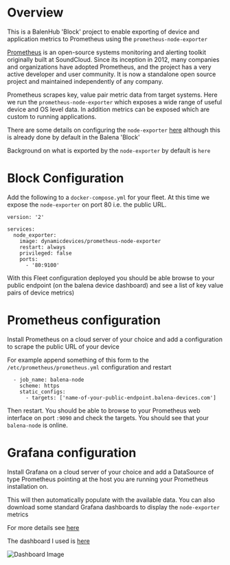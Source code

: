 # Overview

This is a BalenHub 'Block' project to enable exporting of device and application metrics to Prometheus using the `prometheus-node-exporter`

[Prometheus](https://prometheus.io/docs/introduction/overview) is an open-source systems monitoring and alerting toolkit originally built at SoundCloud. Since its inception in 2012, many companies and organizations have adopted Prometheus, and the project has a very active developer and user community. It is now a standalone open source project and maintained independently of any company.

Prometheus scrapes key, value pair metric data from target systems. Here we run the `prometheus-node-exporter` which exposes a wide range of useful device and OS level data. In addition metrics can be exposed which are custom to running applications.

There are some details on configuring the `node-exporter` [here](https://prometheus.io/docs/guides/node-exporter) although this is already done by default in the Balena 'Block'

Background on what is exported by the `node-exporter` by default is `here`

# Block Configuration

Add the following to a `docker-compose.yml` for your fleet. At this time we expose the `node-exporter` on port 80 i.e. the public URL.

```
version: '2'

services:
  node_exporter:
    image: dynamicdevices/prometheus-node-exporter
    restart: always
    privileged: false
    ports:
      - '80:9100'
```

With this Fleet configuration deployed you should be able browse to your public endpoint (on the balena device dashboard) and see a list of key value pairs of device metrics)

# Prometheus configuration

Install Prometheus on a cloud server of your choice and add a configuration to scrape the public URL of your device

For example append something of this form to the `/etc/prometheus/prometheus.yml` configuration and restart

```
  - job_name: balena-node
    scheme: https
    static_configs:
      - targets: ['name-of-your-public-endpoint.balena-devices.com']
```

Then restart. You should be able to browse to your Prometheus web interface on port `:9090` and check the targets. You should see that your `balena-node` is online.

# Grafana configuration

Install Grafana on a cloud server of your choice and add a DataSource of type Prometheus pointing at the host you are running your Prometheus installation on.

This will then automatically populate with the available data. You can also download some standard Grafana dashboards to display the `node-exporter` metrics

For more details see [here](https://prometheus.io/docs/visualization/grafana/)

The dashboard I used is [here](https://grafana.com/grafana/dashboards/1860)

![Dashboard Image](https://grafana.com/api/dashboards/1860/images/7994/image)

